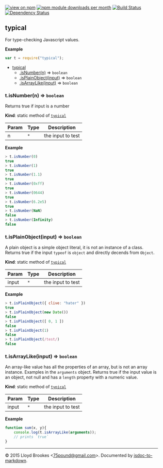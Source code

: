 [![view on npm](http://img.shields.io/npm/v/typical.svg)](https://www.npmjs.org/package/typical)
[![npm module downloads per month](http://img.shields.io/npm/dm/typical.svg)](https://www.npmjs.org/package/typical)
[![Build Status](https://travis-ci.org/75lb/typical.svg?branch=master)](https://travis-ci.org/75lb/typical)
[![Dependency Status](https://david-dm.org/75lb/typical.svg)](https://david-dm.org/75lb/typical)

<a name="module_typical"></a>
## typical
For type-checking Javascript values.

**Example**  
```js
var t = require("typical");
```

* [typical](#module_typical)
  * [.isNumber(n)](#module_typical.isNumber) ⇒ <code>boolean</code>
  * [.isPlainObject(input)](#module_typical.isPlainObject) ⇒ <code>boolean</code>
  * [.isArrayLike(input)](#module_typical.isArrayLike) ⇒ <code>boolean</code>

<a name="module_typical.isNumber"></a>
### t.isNumber(n) ⇒ <code>boolean</code>
Returns true if input is a number

**Kind**: static method of <code>[typical](#module_typical)</code>  

| Param | Type | Description |
| --- | --- | --- |
| n | <code>\*</code> | the input to test |

**Example**  
```js
> t.isNumber(0)
true
> t.isNumber(1)
true
> t.isNumber(1.1)
true
> t.isNumber(0xff)
true
> t.isNumber(0644)
true
> t.isNumber(6.2e5)
true
> t.isNumber(NaN)
false
> t.isNumber(Infinity)
false
```
<a name="module_typical.isPlainObject"></a>
### t.isPlainObject(input) ⇒ <code>boolean</code>
A plain object is a simple object literal, it is not an instance of a class. Returns true if the input `typeof` is `object` and directly decends from `Object`.

**Kind**: static method of <code>[typical](#module_typical)</code>  

| Param | Type | Description |
| --- | --- | --- |
| input | <code>\*</code> | the input to test |

**Example**  
```js
> t.isPlainObject({ clive: "hater" })
true
> t.isPlainObject(new Date())
false
> t.isPlainObject([ 0, 1 ])
false
> t.isPlainObject(1)
false
> t.isPlainObject(/test/)
false
```
<a name="module_typical.isArrayLike"></a>
### t.isArrayLike(input) ⇒ <code>boolean</code>
An array-like value has all the properties of an array, but is not an array instance. Examples in the `arguments` object. Returns true if the input value is an object, not null and has a `length` property with a numeric value.

**Kind**: static method of <code>[typical](#module_typical)</code>  

| Param | Type | Description |
| --- | --- | --- |
| input | <code>\*</code> | the input to test |

**Example**  
```js
function sum(x, y){
    console.log(t.isArrayLike(arguments));
    // prints `true`
}
```

* * *

&copy; 2015 Lloyd Brookes \<75pound@gmail.com\>. Documented by [jsdoc-to-markdown](https://github.com/jsdoc2md/jsdoc-to-markdown).
